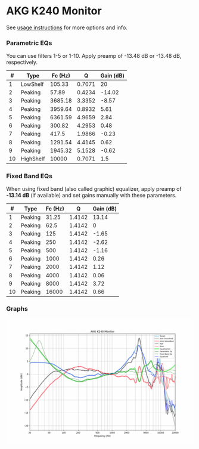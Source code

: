 # AKG K240 Monitor
See [usage instructions](https://github.com/jaakkopasanen/AutoEq#usage) for more options and info.

### Parametric EQs
You can use filters 1-5 or 1-10. Apply preamp of -13.48 dB or -13.48 dB, respectively.

|   # | Type      |   Fc (Hz) |      Q |   Gain (dB) |
|-----|-----------|-----------|--------|-------------|
|   1 | LowShelf  |    105.33 | 0.7071 |       20    |
|   2 | Peaking   |     57.89 | 0.4234 |      -14.02 |
|   3 | Peaking   |   3685.18 | 3.3352 |       -8.57 |
|   4 | Peaking   |   3959.64 | 0.8932 |        5.61 |
|   5 | Peaking   |   6361.59 | 4.9659 |        2.84 |
|   6 | Peaking   |    300.82 | 4.2953 |        0.48 |
|   7 | Peaking   |    417.5  | 1.9866 |       -0.23 |
|   8 | Peaking   |   1291.54 | 4.4145 |        0.62 |
|   9 | Peaking   |   1945.32 | 5.1528 |       -0.62 |
|  10 | HighShelf |  10000    | 0.7071 |        1.5  |

### Fixed Band EQs
When using fixed band (also called graphic) equalizer, apply preamp of **-13.14 dB** (if available) and set gains manually with these parameters.

|   # | Type    |   Fc (Hz) |      Q |   Gain (dB) |
|-----|---------|-----------|--------|-------------|
|   1 | Peaking |     31.25 | 1.4142 |       13.14 |
|   2 | Peaking |     62.5  | 1.4142 |        0    |
|   3 | Peaking |    125    | 1.4142 |       -1.65 |
|   4 | Peaking |    250    | 1.4142 |       -2.62 |
|   5 | Peaking |    500    | 1.4142 |       -1.16 |
|   6 | Peaking |   1000    | 1.4142 |        0.26 |
|   7 | Peaking |   2000    | 1.4142 |        1.12 |
|   8 | Peaking |   4000    | 1.4142 |        0.06 |
|   9 | Peaking |   8000    | 1.4142 |        3.72 |
|  10 | Peaking |  16000    | 1.4142 |        0.66 |

### Graphs
![](./AKG%20K240%20Monitor.png)
